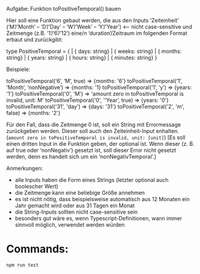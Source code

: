 Aufgabe: Funktion toPositiveTemporal() bauen

Hier soll eine Funktion gebaut werden, die aus den Inputs ‘Zeiteinheit’ (‘M’/’Month’ – ‘D’/’Day’ – ‘W’/’Week’ – ‘Y’/’Year’) <-- nicht case-sensitive
und Zeitmenge (z.B. ‘1’/’6’/’12’)
eine/n ‘duration’/Zeitraum im folgenden Format erbaut und zurückgibt:

type PositiveTemporal = {
| { days: string}
| { weeks: string}
| { months: string}
| { years: string}
| { hours: string}
| { minutes: string}
}

Beispiele:

toPositiveTemporal(‘6’, ‘M‘, true)
=> {months: '6'}
toPositiveTemporal(‘1’, ‘Month’, ‘nonNegative’)
=> {months: '1}
toPositiveTemporal(‘1’, ‘y’)
=> {years: '1'}
toPositiveTemporal('0', 'M')
=> 'amount zero in toPositiveTemporal is invalid, unit: M'
toPositiveTemporal('0', '’Year’, true)
=> {years: '0'}
toPositiveTemporal('31', 'day')
=> {days: '31'}
toPositiveTemporal('2', 'm', false)
=> {months: '2'}

Für den Fall, dass die Zeitmenge 0 ist, soll ein String mit Errormessage zurückgeben werden. Dieser soll auch den Zeiteinheit-Input enhalten. (`amount zero in toPositiveTemporal is invalid, unit: [unit]`)
[Es soll einen dritten Input in die Funktion geben, der optional ist. Wenn dieser (z. B. auf true oder ‘nonNegativ’) gesetzt ist, soll dieser Error nicht gesetzt werden, denn es handelt sich um ein ‘nonNegativTemporal’.]

Anmerkungen:

- alle Inputs haben die Form eines Strings (letzter optional auch boolescher Wert)
- die Zeitmenge kann eine beliebige Größe annehmen
- es ist nicht nötig, dass beispielsweise automatisch aus 12 Monaten ein Jahr gemacht wird oder aus 31 Tagen ein Monat
- die String-Inputs sollten nicht case-sensitive sein
- besonders gut wäre es, wenn Typescript-Definitionen, wann immer sinnvoll möglich, verwendet werden würden

# Commands:
```
npm run test
```